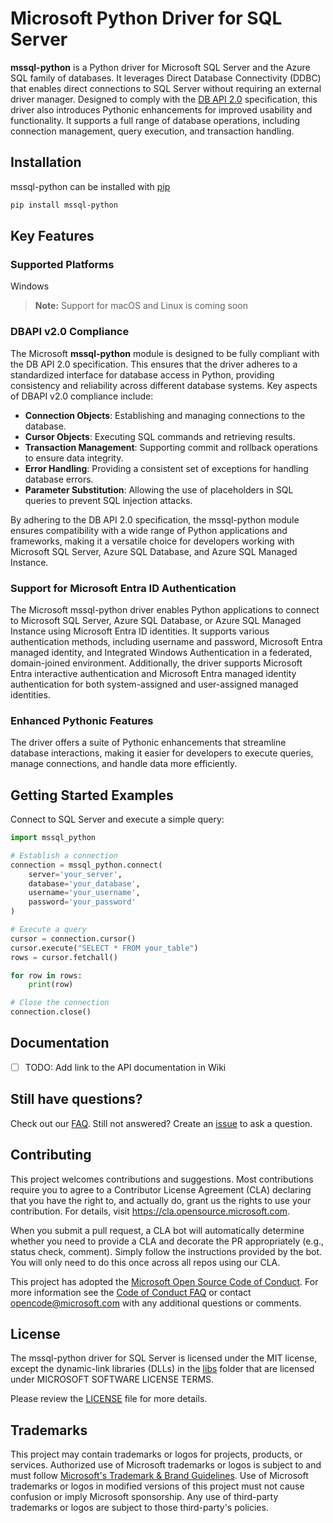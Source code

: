 # Microsoft Python Driver for SQL Server

**mssql-python** is a Python driver for Microsoft SQL Server and the Azure SQL family of databases. It leverages Direct Database Connectivity (DDBC) that enables direct connections to SQL Server without requiring an external driver manager. Designed to comply with the [DB API 2.0](https://peps.python.org/pep-0249/) specification, this driver also introduces Pythonic enhancements for improved usability and functionality. It supports a full range of database operations, including connection management, query execution, and transaction handling.

## Installation

mssql-python can be installed with [pip](http://pypi.python.org/pypi/pip)
```bash
pip install mssql-python
```
## Key Features
### Supported Platforms 

Windows

> **Note:**
> Support for macOS and Linux is coming soon
> 

### DBAPI v2.0 Compliance

The Microsoft **mssql-python** module is designed to be fully compliant with the DB API 2.0 specification. This ensures that the driver adheres to a standardized interface for database access in Python, providing consistency and reliability across different database systems. Key aspects of DBAPI v2.0 compliance include:

- **Connection Objects**: Establishing and managing connections to the database.
- **Cursor Objects**: Executing SQL commands and retrieving results.
- **Transaction Management**: Supporting commit and rollback operations to ensure data integrity.
- **Error Handling**: Providing a consistent set of exceptions for handling database errors.
- **Parameter Substitution**: Allowing the use of placeholders in SQL queries to prevent SQL injection attacks.

By adhering to the DB API 2.0 specification, the mssql-python module ensures compatibility with a wide range of Python applications and frameworks, making it a versatile choice for developers working with Microsoft SQL Server, Azure SQL Database, and Azure SQL Managed Instance.

### Support for Microsoft Entra ID Authentication

The Microsoft mssql-python driver enables Python applications to connect to Microsoft SQL Server, Azure SQL Database, or Azure SQL Managed Instance using Microsoft Entra ID identities. It supports various authentication methods, including username and password, Microsoft Entra managed identity, and Integrated Windows Authentication in a federated, domain-joined environment. Additionally, the driver supports Microsoft Entra interactive authentication and Microsoft Entra managed identity authentication for both system-assigned and user-assigned managed identities.

### Enhanced Pythonic Features

The driver offers a suite of Pythonic enhancements that streamline database interactions, making it easier for developers to execute queries, manage connections, and handle data more efficiently.

## Getting Started Examples
  
Connect to SQL Server and execute a simple query:

```python
import mssql_python

# Establish a connection
connection = mssql_python.connect(
    server='your_server',
    database='your_database',
    username='your_username',
    password='your_password'
)

# Execute a query
cursor = connection.cursor()
cursor.execute("SELECT * FROM your_table")
rows = cursor.fetchall()

for row in rows:
    print(row)

# Close the connection
connection.close()
```
## Documentation

- [ ] TODO: Add link to the API documentation in Wiki

## Still have questions?

Check out our [FAQ](https://github.com/microsoft/mssql-python/wiki/Frequently-Asked-Questions). Still not answered? Create an [issue](https://github.com/microsoft/mssql-python/issues/new/choose) to ask a question.

## Contributing

This project welcomes contributions and suggestions.  Most contributions require you to agree to a
Contributor License Agreement (CLA) declaring that you have the right to, and actually do, grant us
the rights to use your contribution. For details, visit https://cla.opensource.microsoft.com.

When you submit a pull request, a CLA bot will automatically determine whether you need to provide
a CLA and decorate the PR appropriately (e.g., status check, comment). Simply follow the instructions
provided by the bot. You will only need to do this once across all repos using our CLA.

This project has adopted the [Microsoft Open Source Code of Conduct](https://opensource.microsoft.com/codeofconduct/).
For more information see the [Code of Conduct FAQ](https://opensource.microsoft.com/codeofconduct/faq/) or
contact [opencode@microsoft.com](mailto:opencode@microsoft.com) with any additional questions or comments.

## License
The mssql-python driver for SQL Server is licensed under the MIT license, except the dynamic-link libraries (DLLs) in the [libs](libs) folder 
that are licensed under MICROSOFT SOFTWARE LICENSE TERMS.

Please review the [LICENSE](LICENSE) file for more details.

## Trademarks

This project may contain trademarks or logos for projects, products, or services. Authorized use of Microsoft 
trademarks or logos is subject to and must follow 
[Microsoft's Trademark & Brand Guidelines](https://www.microsoft.com/en-us/legal/intellectualproperty/trademarks/usage/general).
Use of Microsoft trademarks or logos in modified versions of this project must not cause confusion or imply Microsoft sponsorship.
Any use of third-party trademarks or logos are subject to those third-party's policies.
